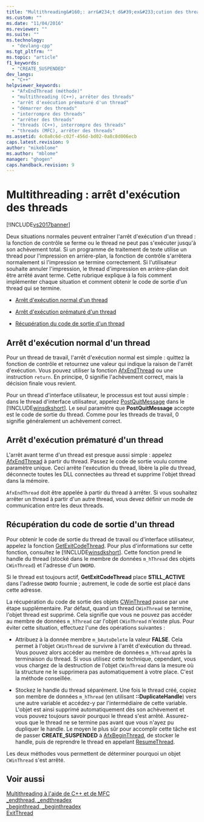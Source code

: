 ```yaml
---
title: "Multithreading&#160;: arr&#234;t d&#39;ex&#233;cution des threads | Microsoft Docs"
ms.custom: ""
ms.date: "11/04/2016"
ms.reviewer: ""
ms.suite: ""
ms.technology: 
  - "devlang-cpp"
ms.tgt_pltfrm: ""
ms.topic: "article"
f1_keywords: 
  - "CREATE_SUSPENDED"
dev_langs: 
  - "C++"
helpviewer_keywords: 
  - "AfxEndThread (méthode)"
  - "multithreading (C++), arrêter des threads"
  - "arrêt d'exécution prématuré d'un thread"
  - "démarrer des threads"
  - "interrompre des threads"
  - "arrêter des threads"
  - "threads (C++), interrompre des threads"
  - "threads (MFC), arrêter des threads"
ms.assetid: 4c0a8c6d-c02f-456d-bd02-0a8c8d006ecb
caps.latest.revision: 9
author: "mikeblome"
ms.author: "mblome"
manager: "ghogen"
caps.handback.revision: 9
---
```

# Multithreading&#160;: arr&#234;t d&#39;ex&#233;cution des threads
[!INCLUDE[vs2017banner](../assembler/inline/includes/vs2017banner.md)]

Deux situations normales peuvent entraîner l'arrêt d'exécution d'un thread : la fonction de contrôle se ferme ou le thread ne peut pas s'exécuter jusqu'à son achèvement total.  Si un programme de traitement de texte utilise un thread pour l'impression en arrière\-plan, la fonction de contrôle s'arrêtera normalement si l'impression se termine correctement.  Si l'utilisateur souhaite annuler l'impression, le thread d'impression en arrière\-plan doit être arrêté avant terme.  Cette rubrique explique à la fois comment implémenter chaque situation et comment obtenir le code de sortie d'un thread qui se termine.  
  
-   [Arrêt d'exécution normal d'un thread](#_core_normal_thread_termination)  
  
-   [Arrêt d'exécution prématuré d'un thread](#_core_premature_thread_termination)  
  
-   [Récupération du code de sortie d'un thread](#_core_retrieving_the_exit_code_of_a_thread)  
  
##  <a name="_core_normal_thread_termination"></a> Arrêt d'exécution normal d'un thread  
 Pour un thread de travail, l'arrêt d'exécution normal est simple : quittez la fonction de contrôle et retournez une valeur qui indique la raison de l'arrêt d'exécution.  Vous pouvez utiliser la fonction [AfxEndThread](../Topic/AfxEndThread.md) ou une instruction `return`.  En principe, 0 signifie l'achèvement correct, mais la décision finale vous revient.  
  
 Pour un thread d'interface utilisateur, le processus est tout aussi simple : dans le thread d'interface utilisateur, appelez [PostQuitMessage](http://msdn.microsoft.com/library/windows/desktop/ms644945) dans le [!INCLUDE[winsdkshort](../atl/reference/includes/winsdkshort_md.md)].  Le seul paramètre que **PostQuitMessage** accepte est le code de sortie du thread.  Comme pour les threads de travail, 0 signifie généralement un achèvement correct.  
  
##  <a name="_core_premature_thread_termination"></a> Arrêt d'exécution prématuré d'un thread  
 L'arrêt avant terme d'un thread est presque aussi simple : appelez [AfxEndThread](../Topic/AfxEndThread.md) à partir du thread.  Passez le code de sortie voulu comme paramètre unique.  Ceci arrête l'exécution du thread, libère la pile du thread, déconnecte toutes les DLL connectées au thread et supprime l'objet thread dans la mémoire.  
  
 `AfxEndThread` doit être appelée à partir du thread à arrêter.  Si vous souhaitez arrêter un thread à partir d'un autre thread, vous devez définir un mode de communication entre les deux threads.  
  
##  <a name="_core_retrieving_the_exit_code_of_a_thread"></a> Récupération du code de sortie d'un thread  
 Pour obtenir le code de sortie du thread de travail ou d'interface utilisateur, appelez la fonction [GetExitCodeThread](http://msdn.microsoft.com/library/windows/desktop/ms683190).  Pour plus d'informations sur cette fonction, consultez le [!INCLUDE[winsdkshort](../atl/reference/includes/winsdkshort_md.md)].  Cette fonction prend le handle du thread \(stocké dans le membre de données `m_hThread` des objets `CWinThread`\) et l'adresse d'un `DWORD`.  
  
 Si le thread est toujours actif, **GetExitCodeThread** place **STILL\_ACTIVE** dans l'adresse `DWORD` fournie ; autrement, le code de sortie est placé dans cette adresse.  
  
 La récupération du code de sortie des objets [CWinThread](../mfc/reference/cwinthread-class.md) passe par une étape supplémentaire.  Par défaut, quand un thread `CWinThread` se termine, l'objet thread est supprimé.  Cela signifie que vous ne pouvez pas accéder au membre de données `m_hThread` car l'objet `CWinThread` n'existe plus.  Pour éviter cette situation, effectuez l'une des opérations suivantes :  
  
-   Attribuez à la donnée membre `m_bAutoDelete` la valeur **FALSE**.  Cela permet à l'objet `CWinThread` de survivre à l'arrêt d'exécution du thread.  Vous pouvez alors accéder au membre de données `m_hThread` après la terminaison du thread.  Si vous utilisez cette technique, cependant, vous vous chargez de la destruction de l'objet `CWinThread` dans la mesure où la structure ne le supprimera pas automatiquement à votre place.  C'est la méthode conseillée.  
  
-   Stockez le handle du thread séparément.  Une fois le thread créé, copiez son membre de données `m_hThread` \(en utilisant **::DuplicateHandle**\) vers une autre variable et accédez\-y par l'intermédiaire de cette variable.  L'objet est ainsi supprimé automatiquement dès son achèvement et vous pouvez toujours savoir pourquoi le thread s'est arrêté.  Assurez\-vous que le thread ne se termine pas avant que vous n'ayez pu dupliquer le handle.  Le moyen le plus sûr pour accomplir cette tâche est de passer **CREATE\_SUSPENDED** à [AfxBeginThread](../Topic/AfxBeginThread.md), de stocker le handle, puis de reprendre le thread en appelant [ResumeThread](../Topic/CWinThread::ResumeThread.md).  
  
 Les deux méthodes vous permettent de déterminer pourquoi un objet `CWinThread` s'est arrêté.  
  
## Voir aussi  
 [Multithreading à l'aide de C\+\+ et de MFC](../parallel/multithreading-with-cpp-and-mfc.md)   
 [\_endthread, \_endthreadex](../c-runtime-library/reference/endthread-endthreadex.md)   
 [\_beginthread, \_beginthreadex](../c-runtime-library/reference/beginthread-beginthreadex.md)   
 [ExitThread](http://msdn.microsoft.com/library/windows/desktop/ms682659)